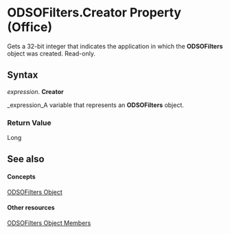 
# ODSOFilters.Creator Property (Office)

Gets a 32-bit integer that indicates the application in which the  **ODSOFilters** object was created. Read-only.


## Syntax

 _expression_. **Creator**

 _expression_A variable that represents an  **ODSOFilters** object.


### Return Value

Long


## See also


#### Concepts


 [ODSOFilters Object](e706745d-3890-81e8-6c9a-4c6bf67387ee.md)
#### Other resources


 [ODSOFilters Object Members](af01ccb0-034e-017b-2885-9301b5bda139.md)
